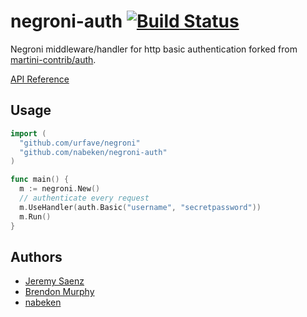 # negroni-auth [![Build Status](https://travis-ci.org/nabeken/negroni-auth.png?branch=master)](https://travis-ci.org/nabeken/negroni-auth)

Negroni middleware/handler for http basic authentication forked from [martini-contrib/auth](https://github.com/martini-contrib/auth).

[API Reference](http://godoc.org/github.com/nabeken/negroni-auth)

## Usage

~~~ go
import (
  "github.com/urfave/negroni"
  "github.com/nabeken/negroni-auth"
)

func main() {
  m := negroni.New()
  // authenticate every request
  m.UseHandler(auth.Basic("username", "secretpassword"))
  m.Run()
}

~~~

## Authors

* [Jeremy Saenz](http://github.com/codegangsta)
* [Brendon Murphy](http://github.com/bemurphy)
* [nabeken](https://github.com/nabeken)
